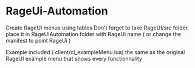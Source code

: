# RageUi-Automation
Create RageUI menus using tables
Don't forget to take RageUI/src folder, place it in RageUIAutomation folder with RageUi name ( or change the manifest to point RageUi )

Example included ( client/cl_exampleMenu.lua) the same as the original RageUI example menu that shows every functionnality
